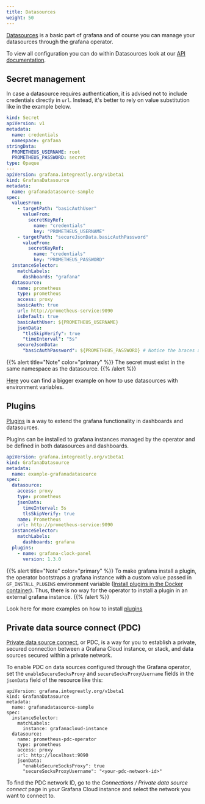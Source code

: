```yaml
---
title: Datasources
weight: 50
---
```


[Datasources](https://grafana.com/docs/grafana/latest/datasources/) is a basic part of grafana and of course you can manage your datasources through the grafana operator.

To view all configuration you can do within Datasources look at our [API documentation](/docs/api/#grafanadatasourcespec).

## Secret management

In case a datasource requires authentication, it is advised not to include credentials directly in `url`. Instead, it's better to rely on value substitution like in the example below.

```yaml
kind: Secret
apiVersion: v1
metadata:
  name: credentials
  namespace: grafana
stringData:
  PROMETHEUS_USERNAME: root
  PROMETHEUS_PASSWORD: secret
type: Opaque
---
apiVersion: grafana.integreatly.org/v1beta1
kind: GrafanaDatasource
metadata:
  name: grafanadatasource-sample
spec:
  valuesFrom:
    - targetPath: "basicAuthUser"
      valueFrom:
        secretKeyRef:
          name: "credentials"
          key: "PROMETHEUS_USERNAME"
    - targetPath: "secureJsonData.basicAuthPassword"
      valueFrom:
        secretKeyRef:
          name: "credentials"
          key: "PROMETHEUS_PASSWORD"
  instanceSelector:
    matchLabels:
      dashboards: "grafana"
  datasource:
    name: prometheus
    type: prometheus
    access: proxy
    basicAuth: true
    url: http://prometheus-service:9090
    isDefault: true
    basicAuthUser: ${PROMETHEUS_USERNAME}
    jsonData:
      "tlsSkipVerify": true
      "timeInterval": "5s"
    secureJsonData:
      "basicAuthPassword": ${PROMETHEUS_PASSWORD} # Notice the braces around PROMETHEUS_PASSWORD
```

{{% alert title="Note" color="primary" %}}
The secret must exist in the same namespace as the datasource.
{{% /alert %}}

[Here](./datasource_variables/readme) you can find a bigger example on how to use datasources with environment variables.

## Plugins

[Plugins](https://grafana.com/grafana/plugins/) is a way to extend the grafana functionality in dashboards and datasources.

Plugins can be installed to grafana instances managed by the operator and be defined in both datasources and dashboards.

```yaml
apiVersion: grafana.integreatly.org/v1beta1
kind: GrafanaDatasource
metadata:
  name: example-grafanadatasource
spec:
  datasource:
    access: proxy
    type: prometheus
    jsonData:
      timeInterval: 5s
      tlsSkipVerify: true
    name: Prometheus
    url: http://prometheus-service:9090
  instanceSelector:
    matchLabels:
      dashboards: grafana
  plugins:
    - name: grafana-clock-panel
      version: 1.3.0
```

{{% alert title="Note" color="primary" %}}
To make grafana install a plugin, the operator bootstraps a grafana instance with a custom value passed in `GF_INSTALL_PLUGINS` environment variable ([Install plugins in the Docker container](https://grafana.com/docs/grafana/latest/setup-grafana/installation/docker/#install-official-and-community-grafana-plugins)). Thus, there is no way for the operator to install a plugin in an external grafana instance.
{{% /alert %}}

Look here for more examples on how to install [plugins](./plugins/readme)

## Private data source connect (PDC)

[Private data source connect](https://grafana.com/docs/grafana-cloud/connect-externally-hosted/private-data-source-connect/), or PDC, is a way for you to establish a private, secured connection between a Grafana Cloud instance, or stack, and data sources secured within a private network.

To enable PDC on data sources configured through the Grafana operator, set the `enableSecureSocksProxy` and `secureSocksProxyUsername` fields in the `jsonData` field of the resource like this:
```.
apiVersion: grafana.integreatly.org/v1beta1
kind: GrafanaDatasource
metadata:
  name: grafanadatasource-sample
spec:
  instanceSelector:
    matchLabels:
      instance: grafanacloud-instance
  datasource:
    name: prometheus-pdc-operator
    type: prometheus
    access: proxy
    url: http://localhost:9090
    jsonData:
      "enableSecureSocksProxy": true
      "secureSocksProxyUsername": "<your-pdc-network-id>"
```

To find the PDC network ID, go to the *Connections / Private data source connect* page in your Grafana Cloud instance and select the network you want to connect to.
